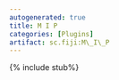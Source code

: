 ```yaml
---
autogenerated: true
title: M I P
categories: [Plugins]
artifact: sc.fiji:M\_I\_P
---
```


{% include stub%}



